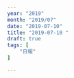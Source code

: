 ```yaml
---
year: "2019"
month: "2019/07"
date: "2019-07-10"
title: "2019-07-10 "
draft: true
tags: [
    "日報"
]

---
```


